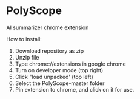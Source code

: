 # PolyScope
AI summarizer chrome extension

How to install:

1. Download repository as zip
2. Unzip file
3. Type chrome://extensions in google chrome
4. Turn on developer mode (top right)
5. Click "load unpacked' (top left)
6. Select the PolyScope-master folder
7. Pin extension to chrome, and click on it for use. 
